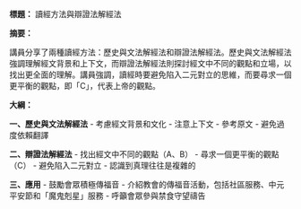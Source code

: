 **標題：** 讀經方法與辯證法解經法

**摘要：**

講員分享了兩種讀經方法：歷史與文法解經法和辯證法解經法。歷史與文法解經法強調理解經文背景和上下文，而辯證法解經法則探討經文中不同的觀點和立場，以找出更全面的理解。講員強調，讀經時要避免陷入二元對立的思維，而要尋求一個更平衡的觀點，即「C」，代表上帝的觀點。

**大綱：**

**一、歷史與文法解經法**
    - 考慮經文背景和文化
    - 注意上下文
    - 參考原文
    - 避免過度依賴翻譯

**二、辯證法解經法**
    - 找出經文中不同的觀點（A、B）
    - 尋求一個更平衡的觀點（C）
    - 避免陷入二元對立
    - 認識到真理往往是複雜的

**三、應用**
    - 鼓勵會眾積極傳福音
    - 介紹教會的傳福音活動，包括社區服務、中元平安節和「魔鬼剋星」服務
    - 呼籲會眾參與禁食守望禱告